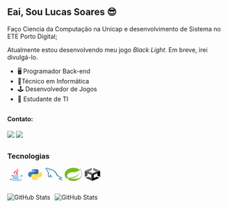 ## Eai, Sou Lucas Soares 😎

Faço Ciencia da Computação na Unicap e desenvolvimento de Sistema no ETE Porto Digital;

Atualmente estou desenvolvendo meu jogo *Black Light*. Em breve, irei divulgá-lo.

- 🖥️ Programador Back-end
- 🔧Técnico em Informática
- 🕹️ Desenvolvedor de Jogos
- 📖 Estudante de TI


## 
#### Contato: 
<div> 
   <a href="https://www.linkedin.com/in/lucassoares32" target="_blank"><img src="https://img.shields.io/badge/-LinkedIn-%230077B5?style=for-the-badge&logo=linkedin&logoColor=white" target="_blank"></a> 
   <a href="mailto:lucassoareslll32@gmail.com"><img src="https://img.shields.io/badge/-Gmail-%23333?style=for-the-badge&logo=gmail&logoColor=white" target="_blank">
</a>
</div>

##
### Tecnologias

<div> 
   <img align="center" alt="Java" height="30" width="40" src="https://raw.githubusercontent.com/devicons/devicon/master/icons/java/java-original.svg">
   <img align="center" alt="Python" height="30" width="40" src="https://raw.githubusercontent.com/devicons/devicon/master/icons/python/python-original.svg">
   <img align="center" alt="MySQL" height="30" width="40" src="https://raw.githubusercontent.com/devicons/devicon/master/icons/mysql/mysql-original.svg">
   <img align="center" alt="Spring Boot" height="30" width="40" src="https://raw.githubusercontent.com/devicons/devicon/master/icons/spring/spring-original.svg">
   <img align="center" alt="Unity" height="30" width="40" src="https://raw.githubusercontent.com/devicons/devicon/master/icons/unity/unity-original.svg">
</div>

 
##

<p>
 <img 
    align="left" 
    alt="GitHub Stats" 
    height="150" 
    style="padding-right: 10px;" 
    src="https://github-readme-stats.vercel.app/api?username=Soares431&show_icons=true&theme=tokyonight&include_all_commits=true&locale=pt-br" 
  />
   
<img 
  align="left" 
  alt="GitHub Stats" 
  height="150"
  src="https://github-readme-stats.vercel.app/api/top-langs/?username=Soares431&theme=tokyonight&layout=compact&custom_title=Linguagens&langs_count=12&hide=css,javascript,html,php" 
/>

</p>
